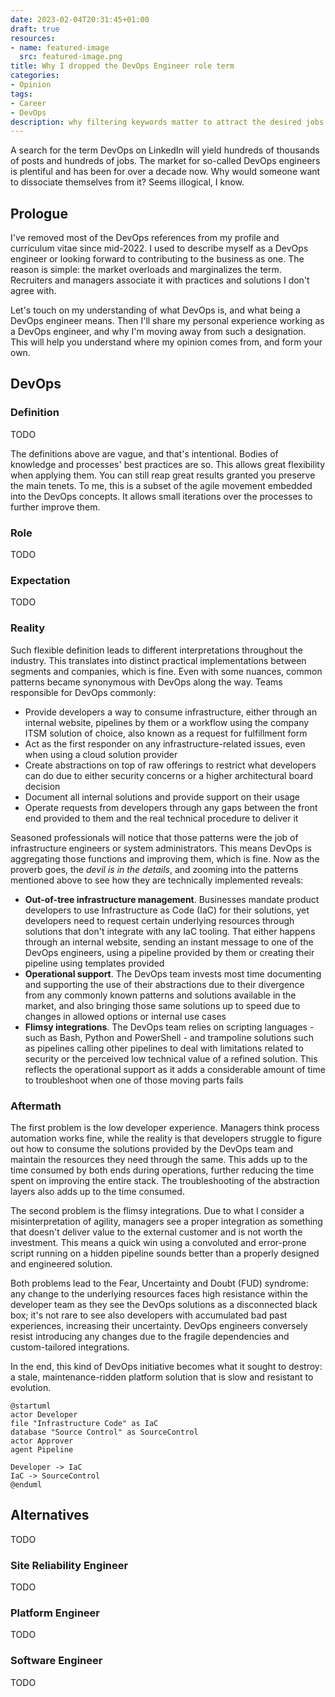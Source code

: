 ```yaml
---
date: 2023-02-04T20:31:45+01:00
draft: true
resources:
- name: featured-image
  src: featured-image.png
title: Why I dropped the DevOps Engineer role term
categories:
- Opinion
tags:
- Career
- DevOps
description: why filtering keywords matter to attract the desired jobs
---
```


A search for the term DevOps on LinkedIn will yield hundreds of thousands of posts and hundreds of jobs. The market for so-called DevOps engineers is plentiful and has been for over a decade now. Why would someone want to dissociate themselves from it? Seems illogical, I know.

<!--more-->

## Prologue

I've removed most of the DevOps references from my profile and curriculum vitae since mid-2022. I used to describe myself as a DevOps engineer or looking forward to contributing to the business as one. The reason is simple: the market overloads and marginalizes the term. Recruiters and managers associate it with practices and solutions I don't agree with.

Let's touch on my understanding of what DevOps is, and what being a DevOps engineer means. Then I'll share my personal experience working as a DevOps engineer, and why I'm moving away from such a designation. This will help you understand where my opinion comes from, and form your own.

## DevOps

### Definition

TODO

The definitions above are vague, and that's intentional. Bodies of knowledge and processes' best practices are so. This allows great flexibility when applying them. You can still reap great results granted you preserve the main tenets. To me, this is a subset of the agile movement embedded into the DevOps concepts. It allows small iterations over the processes to further improve them.

### Role

TODO

### Expectation

TODO

### Reality

Such flexible definition leads to different interpretations throughout the industry. This translates into distinct practical implementations between segments and companies, which is fine. Even with some nuances, common patterns became synonymous with DevOps along the way. Teams responsible for DevOps commonly:

- Provide developers a way to consume infrastructure, either through an internal website, pipelines by them or a workflow using the company ITSM solution of choice, also known as a request for fulfillment form
- Act as the first responder on any infrastructure-related issues, even when using a cloud solution provider
- Create abstractions on top of raw offerings to restrict what developers can do due to either security concerns or a higher architectural board decision
- Document all internal solutions and provide support on their usage
- Operate requests from developers through any gaps between the front end provided to them and the real technical procedure to deliver it

Seasoned professionals will notice that those patterns were the job of infrastructure engineers or system administrators. This means DevOps is aggregating those functions and improving them, which is fine. Now as the proverb goes, the _devil is in the details_, and zooming into the patterns mentioned above to see how they are technically implemented reveals:

- **Out-of-tree infrastructure management**. Businesses mandate product developers to use Infrastructure as Code (IaC) for their solutions, yet developers need to request certain underlying resources through solutions that don't integrate with any IaC tooling. That either happens through an internal website, sending an instant message to one of the DevOps engineers, using a pipeline provided by them or creating their pipeline using templates provided
- **Operational support**. The DevOps team invests most time documenting and supporting the use of their abstractions due to their divergence from any commonly known patterns and solutions available in the market, and also bringing those same solutions up to speed due to changes in allowed options or internal use cases
- **Flimsy integrations**. The DevOps team relies on scripting languages - such as Bash, Python and PowerShell - and trampoline solutions such as pipelines calling other pipelines to deal with limitations related to security or the perceived low technical value of a refined solution. This reflects the operational support as it adds a considerable amount of time to troubleshoot when one of those moving parts fails

### Aftermath

The first problem is the low developer experience. Managers think process automation works fine, while the reality is that developers struggle to figure out how to consume the solutions provided by the DevOps team and maintain the resources they need through the same. This adds up to the time consumed by both ends during operations, further reducing the time spent on improving the entire stack. The troubleshooting of the abstraction layers also adds up to the time consumed.

The second problem is the flimsy integrations. Due to what I consider a misinterpretation of agility, managers see a proper integration as something that doesn't deliver value to the external customer and is not worth the investment. This means a quick win using a convoluted and error-prone script running on a hidden pipeline sounds better than a properly designed and engineered solution.

Both problems lead to the Fear, Uncertainty and Doubt (FUD) syndrome: any change to the underlying resources faces high resistance within the developer team as they see the DevOps solutions as a disconnected black box; it's not rare to see also developers with accumulated bad past experiences, increasing their uncertainty. DevOps engineers conversely resist introducing any changes due to the fragile dependencies and custom-tailored integrations.

In the end, this kind of DevOps initiative becomes what it sought to destroy: a stale, maintenance-ridden platform solution that is slow and resistant to evolution.

```plantuml
@startuml
actor Developer
file "Infrastructure Code" as IaC
database "Source Control" as SourceControl
actor Approver
agent Pipeline

Developer -> IaC
IaC -> SourceControl
@enduml
```

## Alternatives

TODO

### Site Reliability Engineer

TODO

### Platform Engineer

TODO

### Software Engineer

TODO
